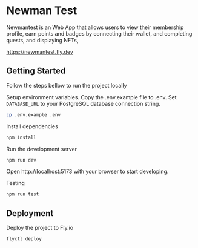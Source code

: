 # Newman Test

Newmantest is an Web App that allows users to view their membership profile, earn points and badges by connecting their wallet, and completing quests, and displaying NFTs,

https://newmantest.fly.dev

## Getting Started

Follow the steps bellow to run the project locally

Setup environment variables. Copy the .env.example file to .env. Set `DATABASE_URL` to your PostgreSQL database connection string.

```bash
cp .env.example .env
```

Install dependencies

```bash
npm install
```

Run the development server

```bash
npm run dev
```

Open http://localhost:5173 with your browser to start developing.

Testing

```bash
npm run test
```

## Deployment

Deploy the project to Fly.io

```bash
flyctl deploy
```
